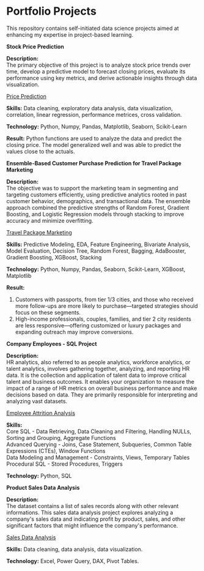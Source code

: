 # Portfolio Projects
This repository contains self-initiated data science projects aimed at enhancing my expertise in project-based learning.

**Stock Price Prediction**

**Description:<br>**
The primary objective of this project is to analyze stock price trends over time, develop a predictive model to forecast closing prices, evaluate its performance using key metrics, and derive actionable insights through data visualization.

[Price Prediction](https://github.com/JD-Insight/AI-ML-SQL-Projects-2024/blob/main/Stock%20Price%20Prediction/Price%20Prediction%20Project.ipynb)

**Skills:**
Data cleaning, exploratory data analysis, data visualization, correlation, linear regression, performance metrices, cross validation.

**Technology:**
Python, Numpy, Pandas, Matplotlib, Seaborn, Scikit-Learn

**Result:**
Python functions are used to analyze the data and predict the closing price. The model generalized well and was able to predict the values close to the actuals.

**Ensemble-Based Customer Purchase Prediction for Travel Package Marketing**

**Description:<br>**
The objective was to support the marketing team in segmenting and targeting customers efficiently, using predictive analytics rooted in past customer behavior, demographics, and transactional data. The ensemble approach combined the predictive strengths of Random Forest, Gradient Boosting, and Logistic Regression models through stacking to improve accuracy and minimize overfitting.

[Travel Package Marketing](https://github.com/JD-Insight/AI-ML-SQL-Projects-2024/blob/main/Ensemble-Based%20Customer%20Purchase%20Prediction/Ensemble-Based%20Customer%20Purchase%20Prediction%20for%20Travel%20Package%20Marketing.ipynb)

**Skills:**
Predictive Modeling, EDA, Feature Engineering, Bivariate Analysis, Model Evaluation, Decision Tree, Random Forest, Bagging, AdaBooster, Gradient Boosting, XGBoost, Stacking

**Technology:**
Python, Numpy, Pandas, Seaborn, Scikit-Learn, XGBoost, Matplotlib

**Result:**
1. Customers with passports, from tier 1/3 cities, and those who received more follow-ups are more likely to purchase—targeted strategies should focus on these segments.<br>
2. High-income professionals, couples, families, and tier 2 city residents are less responsive—offering customized or luxury packages and expanding outreach may improve conversions.

**Company Employees - SQL Project**

**Description:<br>**
HR analytics, also referred to as people analytics, workforce analytics, or talent analytics, involves gathering together, analyzing, and reporting HR data. It is the collection and application of talent data to improve critical talent and business outcomes. It enables your organization to measure the impact of a range of HR metrics on overall business performance and make decisions based on data. They are primarily responsible for interpreting and analyzing vast datasets.

[Employee Attrition Analysis](https://github.com/JD-Insight/AI-ML-SQL-Projects-2024/tree/main/Advanced%20SQL%20for%20Analysis)

**Skills:<br>**
Core SQL - Data Retrieving, Data Cleaning and Filtering, Handling NULLs, Sorting and Grouping, Aggregate Functions<br>
Advanced Querying - Joins, Case Statement, Subqueries, Common Table Expressions (CTEs), Window Functions<br>
Data Modeling and Management - Constraints, Views, Temporary Tables<br>
Procedural SQL - Stored Procedures, Triggers<br>

**Technology:**
Python, SQL

**Product Sales Data Analysis**

**Description:<br>**
The dataset contains a list of sales records along with other relevant informations. This sales data analysis project explores analyzing a company's sales data and indicating profit by product, sales, and other significant factors that might influence the company's performance.

[Sales Data Analysis](https://github.com/JD-Insight/AI-ML-SQL-Projects-2024/blob/main/Dashboard/Product%20Sales%20Data%20Analysis.png)

**Skills:**
Data cleaning, data analysis, data visualization.

**Technology:**
Excel, Power Query, DAX, Pivot Tables.
